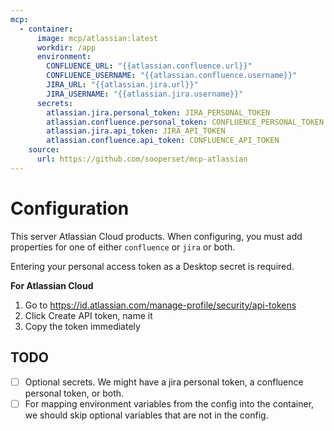 ```yaml
---
mcp:
  - container:
      image: mcp/atlassian:latest
      workdir: /app
      environment:
        CONFLUENCE_URL: "{{atlassian.confluence.url}}"
        CONFLUENCE_USERNAME: "{{atlassian.confluence.username}}"
        JIRA_URL: "{{atlassian.jira.url}}"
        JIRA_USERNAME: "{{atlassian.jira.username}}"
      secrets:
        atlassian.jira.personal_token: JIRA_PERSONAL_TOKEN
        atlassian.confluence.personal_token: CONFLUENCE_PERSONAL_TOKEN
        atlassian.jira.api_token: JIRA_API_TOKEN
        atlassian.confluence.api_token: CONFLUENCE_API_TOKEN
    source:
      url: https://github.com/sooperset/mcp-atlassian
---
```


# Configuration

This server Atlassian Cloud products. When configuring, you must add properties for one of
either `confluence` or `jira` or both.

Entering your personal access token as a Desktop secret is required.  

**For Atlassian Cloud**

1. Go to https://id.atlassian.com/manage-profile/security/api-tokens
2. Click Create API token, name it
3. Copy the token immediately

## TODO

- [ ] Optional secrets.  We might have a jira personal token, a confluence personal token, or both.
- [ ] For mapping environment variables from the config into the container, we should skip 
      optional variables that are not in the config.
